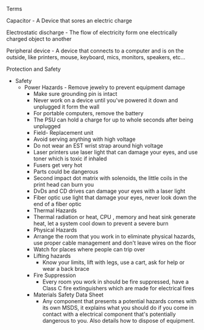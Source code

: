 
Terms 

Capacitor - A Device that sores an electric charge

Electrostatic discharge - The flow of electricity form one electrically charged object to another

Peripheral device - A device that connects to a computer and is on the outside, like printers, mouse, keyboard, mics, monitors, speakers, etc...

Protection and Safety 
- Safety 
	- Power Hazards - Remove jewelry to prevent equipment damage
		- Make sure grounding pin is intact
		- Never work on a device until you've powered it down and unplugged it form the wall
		- For portable computers, remove the battery
		- The PSU can hold a charge for up to whole seconds after being unplugged
		- Field- Replacement unit
		- Avoid serving anything with high voltage
		- Do not wear an EST wrist strap around high voltage
		- Laser printers use laser light that can damage your eyes, and use toner which is toxic if inhaled
		- Fusers get very hot 
		- Parts could be dangerous
		- Second impact dot matrix with solenoids, the little coils in the print head can burn you
		- DvDs and CD drives can damage your eyes with a laser light 
		- Fiber optic use light that damage your eyes, never look down the end of a fiber optic 
		- Thermal Hazards
		- Thermal radiation or heat, CPU , memory and heat sink generate heat, let a system cool down to prevent a severe burn 
		- Physical Hazards 
		- Arrange the room that you work in to eliminate physical hazards, use proper cable management and don't leave wires on the floor 
		- Watch for places where people can trip over 
		- Lifting hazards 
			- Know your limits, lift with legs, use a cart, ask for help or wear a back brace
		- Fire Suppression
			- Every room you work in should be fire suppressed, have a Class C fire extinguishers which are made for electrical fires
		- Materials Safety Data Sheet
			- Any component that presents a potential hazards comes with its own MSDS, it explains what you should do if you come in contact with a electrical component that's potentially dangerous to you. Also details how to dispose of equipment. 